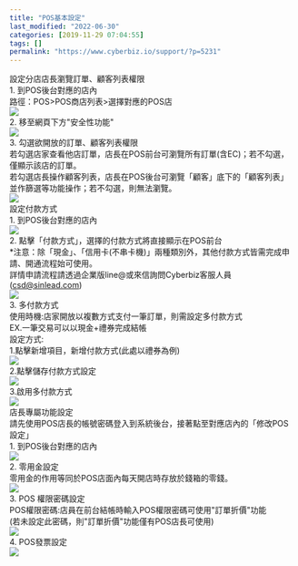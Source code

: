 ```yaml
---
title: "POS基本設定"
last_modified: "2022-06-30"
categories: [2019-11-29 07:04:55]
tags: []
permalink: "https://www.cyberbiz.io/support/?p=5231"
---
```


設定分店店長瀏覽訂單、顧客列表權限  
1\. 到POS後台對應的店內  
路徑：POS>POS商店列表>選擇對應的POS店  
![](https://www.cyberbiz.co/support/wp-content/uploads/2019/11/POS基本設定001.png)  
2\. 移至網頁下方"安全性功能"  
![](https://www.cyberbiz.co/support/wp-content/uploads/2019/12/POS基本設定002.png)  
3\. 勾選欲開放的訂單、顧客列表權限  
若勾選店家查看他店訂單，店長在POS前台可瀏覽所有訂單(含EC)；若不勾選，僅顯示該店的訂單。  
若勾選店長操作顧客列表，店長在POS後台可瀏覽「顧客」底下的「顧客列表」並作篩選等功能操作；若不勾選，則無法瀏覽。  
![](https://www.cyberbiz.co/support/wp-content/uploads/2019/12/POS基本設定003.png)  
設定付款方式  
1\. 到POS後台對應的店內  
![](https://www.cyberbiz.co/support/wp-content/uploads/2019/11/POS基本設定001.png)  
2\. 點擊「付款方式」，選擇的付款方式將直接顯示在POS前台  
*注意：除「現金」、「信用卡(不串卡機)」兩種類別外，其他付款方式皆需完成申請、開通流程始可使用。  
詳情申請流程請透過企業版line@或來信詢問Cyberbiz客服人員(csd@sinlead.com)  
![](https://www.cyberbiz.co/support/wp-content/uploads/2019/12/付款方式找尋.png)  
3\. 多付款方式  
使用時機:店家開放以複數方式支付一筆訂單，則需設定多付款方式  
EX.一筆交易可以以現金+禮券完成結帳  
設定方式:  
1.點擊新增項目，新增付款方式(此處以禮券為例)  
![](https://www.cyberbiz.co/support/wp-content/uploads/2020/09/基本設定1.png)  
2.點擊儲存付款方式設定  
![](https://www.cyberbiz.co/support/wp-content/uploads/2020/09/基本設定2.png)  
3.啟用多付款方式  
![](https://www.cyberbiz.co/support/wp-content/uploads/2020/09/基本設定3.png)  
店長專屬功能設定  
請先使用POS店長的帳號密碼登入到系統後台，接著點至對應店內的「修改POS設定」  
1\. 到POS後台對應的店內  
![](https://www.cyberbiz.co/support/wp-content/uploads/2019/11/POS基本設定001.png)  
2\. 零用金設定  
零用金的作用等同於POS店面內每天開店時存放於錢箱的零錢。  
![](https://www.cyberbiz.co/support/wp-content/uploads/2019/12/POS基本設定006.png)  
3\. POS 權限密碼設定  
POS權限密碼:店員在前台結帳時輸入POS權限密碼可使用"訂單折價"功能  
(若未設定此密碼，則"訂單折價"功能僅有POS店長可使用)  
![](https://www.cyberbiz.co/support/wp-content/uploads/2019/12/POS基本設定007.png)  
4\. POS發票設定  
![](https://www.cyberbiz.co/support/wp-content/uploads/2019/12/POS基本設定008.png)  

